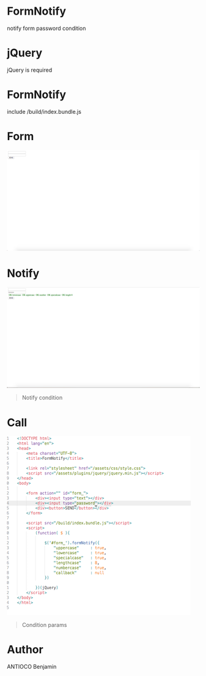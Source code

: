 # FormNotify
notify form password condition

# jQuery
jQuery is required

# FormNotify
include /build/index.bundle.js

# Form
![](/github/1.png)

# Notify
![](/github/2.png)
> Notify condition

# Call
![](/github/3.png)
> Condition params


# Author
ANTIOCO Benjamin

